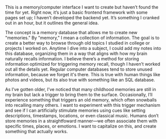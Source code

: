 This is a memory/computer interface I want to create but haven’t found the time for yet. Right now, it’s just a basic frontend framework with some pages set up; I haven’t developed the backend yet. It’s something I cranked out in an hour, but it outlines the general idea.

The concept is a memory database that allows me to create new "memories." By "memory," I mean a collection of information. The goal is to create a better way to browse through old topics I studied in college or projects I worked on. Anytime I dive into a subject, I could add my notes into this database, organizing them in a way that aligns with how my brain naturally recalls information. I believe there’s a method for storing information optimized for triggering memory recall, though I haven’t worked out all the details yet. Regular computer databases tend to store unused information, because we forget it's there. This is true with human things like photos and videos, but its also true with something like an SQL database.

As I’ve gotten older, I’ve noticed that many childhood memories are still in my brain but lack a trigger to bring them to the surface. Occasionally, I’ll experience something that triggers an old memory, which often snowballs into recalling many others. I want to experiment with this trigger mechanism and see if I can artificially stimulate memories using cues like setting descriptions, timestamps, locations, or even classical music. Humans don’t store memories in a straightfoward manner—we often associate them with specific times, places, or emotions. I want to capitalize on this, and create something that actually works.
